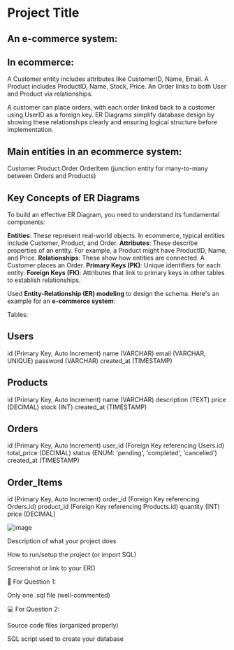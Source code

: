 # Project Title
## An e-commerce system:

## In ecommerce:

A Customer entity includes attributes like CustomerID, Name, Email.
A Product includes ProductID, Name, Stock, Price.
An Order links to both User and Product via relationships.

A customer can place orders, with each order linked back to a customer using UserID as a foreign key. 
ER Diagrams simplify database design by showing these relationships clearly and ensuring logical structure before implementation.

## Main entities in an ecommerce system:

Customer
Product
Order
OrderItem (junction entity for many-to-many between Orders and Products)


## Key Concepts of ER Diagrams
To build an effective ER Diagram, you need to understand its fundamental components:

**Entities**: These represent real-world objects. In ecommerce, typical entities include Customer, Product, and Order.
**Attributes**: These describe properties of an entity. For example, a Product might have ProductID, Name, and Price.
**Relationships**: These show how entities are connected. A Customer places an Order.
**Primary Keys (PK)**: Unique identifiers for each entity.
**Foreign Keys (FK)**: Attributes that link to primary keys in other tables to establish relationships.

Used **Entity-Relationship (ER) modeling** to design the schema. Here's an example for an **e-commerce system**:

Tables:

## Users

id (Primary Key, Auto Increment)
name (VARCHAR)
email (VARCHAR, UNIQUE)
password (VARCHAR)
created_at (TIMESTAMP)

## Products

id (Primary Key, Auto Increment)
name (VARCHAR)
description (TEXT)
price (DECIMAL)
stock (INT)
created_at (TIMESTAMP)

## Orders

id (Primary Key, Auto Increment)
user_id (Foreign Key referencing Users.id)
total_price (DECIMAL)
status (ENUM: 'pending', 'completed', 'cancelled')
created_at (TIMESTAMP)

## Order_Items

id (Primary Key, Auto Increment)
order_id (Foreign Key referencing Orders.id)
product_id (Foreign Key referencing Products.id)
quantity (INT)
price (DECIMAL)


![image](https://github.com/user-attachments/assets/7e0b890b-ab5a-4991-8690-d24dee5f63ea)


Description of what your project does

How to run/setup the project (or import SQL)

Screenshot or link to your ERD

🧠 For Question 1:

Only one .sql file (well-commented)

💻 For Question 2:

Source code files (organized properly)

SQL script used to create your database
